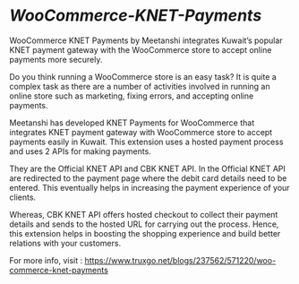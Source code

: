 # _WooCommerce-KNET-Payments_
WooCommerce KNET Payments by Meetanshi integrates Kuwait’s popular KNET payment gateway with the WooCommerce store to accept online payments more securely.  

Do you think running a WooCommerce store is an easy task? It is quite a complex task as there are a number of activities involved in running an online store such as marketing, fixing errors, and accepting online payments. 

Meetanshi has developed KNET Payments for WooCommerce that integrates KNET payment gateway with WooCommerce store to accept payments easily in Kuwait. This extension uses a hosted payment process and uses 2 APIs for making payments. 

They are the Official KNET API and CBK KNET API. In the Official KNET API are redirected to the payment page where the debit card details need to be entered. This eventually helps in increasing the payment experience of your clients. 

Whereas, CBK KNET API offers hosted checkout to collect their payment details and sends to the hosted URL for carrying out the process. Hence, this extension helps in boosting the shopping experience and build better relations with your customers. 

For more info, visit : https://www.truxgo.net/blogs/237562/571220/woo-commerce-knet-payments

